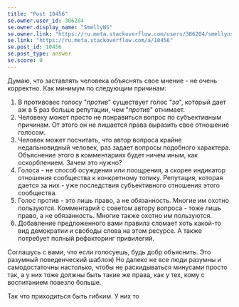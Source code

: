 ```yaml
---
title: "Post 10456"
se.owner.user_id: 386204
se.owner.display_name: "SmellyNS"
se.owner.link: "https://ru.meta.stackoverflow.com/users/386204/smellyns"
se.link: "https://ru.meta.stackoverflow.com/a/10456"
se.post_id: 10456
se.post_type: answer
se.score: 0
---
```

<p>Думаю, что заставлять человека объяснять свое мнение - не очень корректно. Как минимум по следующим причинам:</p>

<ol>
<li>В противовес голосу "<em>против</em>" существует голос "<em>за</em>", который дает аж в 5 раз больше репутации, чем "<em>против</em>" отнимает. </li>
<li>Человеку может просто не понравиться вопрос по субъективным причинам. От этого он не лишается права выразить свое отношение голосом.</li>
<li>Человек может посчитать, что автор вопроса крайне недальновидный человек, раз задает вопросы подобного характера. Объяснение этого в комментариях будет ничем иным, как оскорблением. Зачем это нужно?</li>
<li>Голоса - не способ осуждения или поощрения, а скорее индикатор отношения сообщества к конкретному топику. Репутация, которая дается за них - уже последствия субъективного отношения этого сообщества.</li>
<li>Голос против - это лишь право, а не обязанность. Многие им охотно пользуются. Комментарий с советом автору вопроса - тоже лишь право, а не обязанность. Многие также охотно им пользуются.</li>
<li>Добавление предложенного вами правила сломает хоть какой-то вид демократии и свободы слова на этом ресурсе. А также потребует полный рефакторинг привилегий. </li>
</ol>

<p>Соглашусь с вами, что если голосуешь, будь добр объяснить. Это разумный поведенческий шаблон) Но далеко не все люди разумны и самодостаточны настолько, чтобы не раскидываться минусами просто так, а у них тоже должны быть такие же права, как у тех, кому с воспитанием повезло больше. </p>

<p>Так что приходиться быть гибким. У них то</p>

